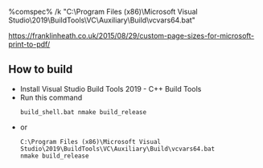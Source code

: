 %comspec% /k "C:\Program Files (x86)\Microsoft Visual Studio\2019\BuildTools\VC\Auxiliary\Build\vcvars64.bat"

https://franklinheath.co.uk/2015/08/29/custom-page-sizes-for-microsoft-print-to-pdf/


## How to build

* Install Visual Studio Build Tools 2019 - C++ Build Tools 
* Run this command
    ```
    build_shell.bat nmake build_release 
    ```
* or  
    ```
    C:\Program Files (x86)\Microsoft Visual Studio\2019\BuildTools\VC\Auxiliary\Build\vcvars64.bat
    nmake build_release
    ```